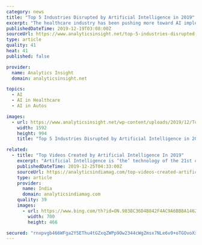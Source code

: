 ```yaml
---
category: news
title: "Top 5 Industries Disrupted by Artificial Intelligence in 2019"
excerpt: "The healthcare industry has been pushing more toward AI implementation to help healthcare organizations tackle various issues. Artificial Intelligence is likewise molding the future for the healthcare industry in general, opening new ways to understanding health sciences and efficiency. The most widely recognized use for AI in healthcare ..."
publishedDateTime: 2019-12-19T03:08:00Z
sourceUrl: https://www.analyticsinsight.net/top-5-industries-disrupted-by-artificial-intelligence-in-2019/
type: article
quality: 41
heat: 41
published: false

provider:
  name: Analytics Insight
  domain: analyticsinsight.net

topics:
  - AI
  - AI in Healthcare
  - AI in Autos

images:
  - url: https://www.analyticsinsight.net/wp-content/uploads/2019/12/Top-5-Industries-Disrupted-by-Artificial-Intelligence-in-2019.png
    width: 1592
    height: 994
    title: "Top 5 Industries Disrupted by Artificial Intelligence in 2019"

related:
  - title: "Top Videos Created by Artificial Intelligence In 2019"
    excerpt: "Artificial Intelligence is ‘the’ technology of the 21st century ... But when you think about the fact that this Nike commercial was written by a neural network trained on seven years of Nike ad videos, the AI enthusiast inside you might want to hit that play button again. In 2019, Google introduced what they called Video Inbetweening ..."
    publishedDateTime: 2019-12-25T04:33:00Z
    sourceUrl: https://analyticsindiamag.com/top-videos-created-artificial-intelligence-2019/
    type: article
    provider:
      name: India
      domain: analyticsindiamag.com
    quality: 39
    images:
      - url: https://www.bing.com/th?id=ON.9838C36D4B842F4AC9A6BB8A1462C48E
        width: 700
        height: 466

secured: "rnxpvgb466WFga2Y5EThu4tGZxqZWPp9Ow2344cWgZmsx7NLe6v0+oTGOvoXx8mfJFjMdHnQFY4S8s5hsACxNHssTtiolKVuH9rPdzJduhZMcfQOa5acOQbWgK+I0LFdwbfDm8mRUWaqirTFLrFKralYkihmDlm5ya9sRe67Nt6mibW+E/VSyU7L+JYN0AtSYJOdG6SvSltYE/RMzmwd7cpD0coO8+Xd38ushWE6TzepbWt0EPygc6QZXdIygpn4rc6tzuIRf9MsU/H10OHyFw==;f379SoNP1q2vGnSlhGHeig=="
---
```


